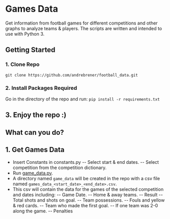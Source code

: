 # Games Data

Get information from football games for different competitions and other graphs to analyze teams & players. The scripts are written and intended to use with Python 3.

## Getting Started

### 1. Clone Repo

`git clone https://github.com/andrebrener/football_data.git`

### 2. Install Packages Required

Go in the directory of the repo and run:
```pip install -r requirements.txt```

## 3. Enjoy the repo :)

## What can you do?

## 1. Get Games Data
- Insert Constants in constants.py
-- Select start & end dates.
-- Select competition from the competition dictionary.
- Run [game_data.py](https://github.com/andrebrener/football_data/blob/master/game_data.py).
- A directory named `game_data` will be created in the repo with a csv file named `games_data_<start_date>_<end_date>.csv`.
- This csv will contain the data for the games of the selected competition and dates including:
-- Game Date.
-- Home & away teams.
-- Result
-- Total shots and shots on goal.
-- Team possessions.
-- Fouls and yellow & red cards.
-- Team who made the first goal.
-- If one team was 2-0 along the game.
-- Penalties
